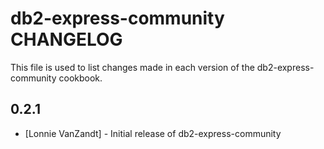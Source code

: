 # db2-express-community CHANGELOG

This file is used to list changes made in each version of the db2-express-community cookbook.

## 0.2.1
- [Lonnie VanZandt] - Initial release of db2-express-community
